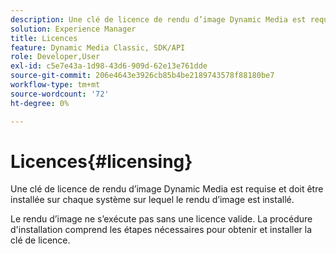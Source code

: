 ```yaml
---
description: Une clé de licence de rendu d’image Dynamic Media est requise et doit être installée sur chaque système sur lequel le rendu d’image est installé.
solution: Experience Manager
title: Licences
feature: Dynamic Media Classic, SDK/API
role: Developer,User
exl-id: c5e7e43a-1d98-43d6-909d-62e13e761dde
source-git-commit: 206e4643e3926cb85b4be2189743578f88180be7
workflow-type: tm+mt
source-wordcount: '72'
ht-degree: 0%

---
```


# Licences{#licensing}

Une clé de licence de rendu d’image Dynamic Media est requise et doit être installée sur chaque système sur lequel le rendu d’image est installé.

Le rendu d’image ne s’exécute pas sans une licence valide. La procédure d&#39;installation comprend les étapes nécessaires pour obtenir et installer la clé de licence.
